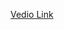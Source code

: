 [Vedio Link](https://drive.google.com/file/d/1jelFuyiBz7itGiSdA1_ZKc9COL9yjMT4/view?usp=drive_link)
